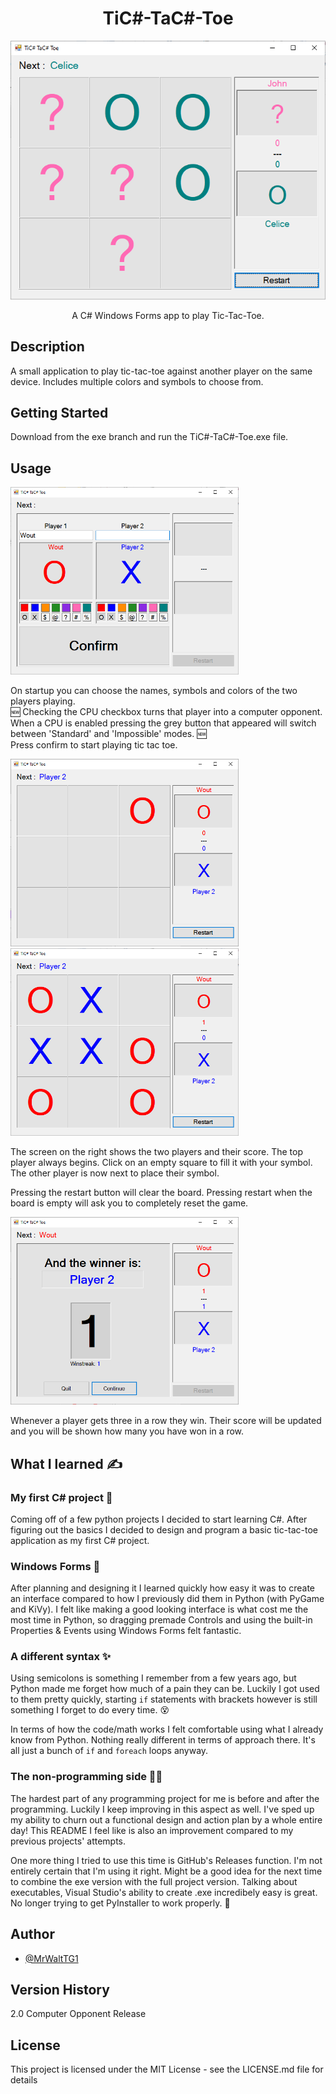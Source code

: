 <h1 align="center"> TiC#-TaC#-Toe </h1>
<p align="center"><img src="doc/play screen 3.png"></p>

<p align="center">A C# Windows Forms app to play Tic-Tac-Toe.</p>

## Description

A small application to play tic-tac-toe against another player on the same device. Includes multiple colors and symbols to choose from.


## Getting Started

Download from the exe branch and run the TiC#-TaC#-Toe.exe file.

## Usage
<img src="doc/start screen.png" height="300">
<p>
On startup you can choose the names, symbols and colors of the two players playing. <br>
🆕 Checking the CPU checkbox turns that player into a computer opponent. When a CPU is enabled pressing the grey button that appeared will switch between 'Standard' and 'Impossible' modes. 🆕 <br>
Press confirm to start playing tic tac toe.
<br></p>

<img src="doc/play screen 1.png" height="300"/> <img src="doc/play screen 2.png" height="300">

<p>The screen on the right shows the two players and their score. The top player always begins. Click on an empty square to fill it with your symbol. The other player is now next to place their symbol.</p>
<p>Pressing the restart button will clear the board. Pressing restart when the board is empty will ask you to completely reset the game.</p>

<img src="doc/win screen 1.png" height="300">
<p>Whenever a player gets three in a row they win. Their score will be updated and you will be shown how many you have won in a row.</p>

## What I learned ✍️
### My first C# project 🌱
<p>Coming off of a few python projects I decided to start learning C#. After figuring out the basics I decided to design and program a basic tic-tac-toe application as my first C# project.</p>

### Windows Forms 📰
<p>After planning and designing it I learned quickly how easy it was to create an interface compared to how I previously did them in Python (with PyGame and KiVy). I felt like making a good looking interface is what cost me the most time in Python, so dragging premade Controls and using the built-in Properties & Events using Windows Forms felt fantastic. </p>

### A different syntax ✨
Using semicolons is something I remember from a few years ago, but Python made me forget how much of a pain they can be. Luckily I got used to them pretty quickly, starting `if` statements with brackets however is still something I forget to do every time. 😵

In terms of how the code/math works I felt comfortable using what I already know from Python. Nothing really different in terms of approach there. It's all just a bunch of `if` and `foreach` loops anyway.

### The non-programming side 🙅‍♂️
The hardest part of any programming project for me is before and after the programming. Luckily I keep improving in this aspect as well. I've sped up my ability to churn out a functional design and action plan by a whole entire day! This README I feel like is also an improvement compared to my previous projects' attempts.

One more thing I tried to use this time is GitHub's Releases function. I'm not entirely certain that I'm using it right. Might be a good idea for the next time to combine the exe version with the full project version. Talking about executables, Visual Studio's ability to create .exe incredibely easy is great. No longer trying to get PyInstaller to work properly. 🙌


## Author 

- <a href="https://github.com/MrWaltTG1">@MrWaltTG1</a>

## Version History

2.0
Computer Opponent Release

## License

This project is licensed under the MIT License - see the LICENSE.md file for details

